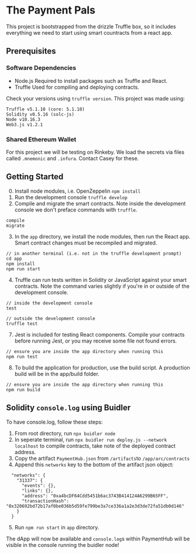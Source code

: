 # The Payment Pals
This project is bootstrapped from the drizzle Truffle box, so it includes everything we need to start using smart countracts from a react app.
## Prerequisites
### Software Dependencies
* Node.js
Required to install packages such as Truffle and React.
* Truffle
Used for compiling and deploying contracts.

Check your versions using `truffle version`. This project was made using:
```
Truffle v5.1.10 (core: 5.1.10)
Solidity v0.5.16 (solc-js)
Node v10.16.3
Web3.js v1.2.1
```

### Shared Ethereum Wallet
For this project we will be testing on Rinkeby.
We load the secrets via files called `.mnemonic` and `.infura`. Contact Casey for these.


## Getting Started
0. Install node modules, i.e. OpenZeppelin
`npm install`
1. Run the development console
`truffle develop`
2. Compile and migrate the smart contracts. Note inside the development console we don't preface commands with `truffle`.
```
compile
migrate
```
3. In the `app` directory, we install the node modules, then  run the React app. Smart contract changes must be recompiled and migrated.
```
// in another terminal (i.e. not in the truffle development prompt)
cd app
npm install
npm run start
```
4. Truffle can run tests written in Solidity or JavaScript against your smart contracts. Note the command varies slightly if you're in or outside of the development console.
```
// inside the development console
test

// outside the development console
truffle test
```
7. Jest is included for testing React components. Compile your contracts before running Jest, or you may receive some file not found errors.
```
// ensure you are inside the app directory when running this
npm run test
```
8. To build the application for production, use the build script. A production build will be in the app/build folder.
```
// ensure you are inside the app directory when running this
npm run build
```

## Solidity `console.log` using Buidler
To have console.log, follow these steps:
1. From root directory, run `npx buidler node`
2. In seperate terminal, run `npx buidler run deploy.js --network localhost` to compile contracts, take note of the deployed contract address.
3. Copy the artifact `PaymentHub.json` from `/artifacts`to `/app/arc/contracts`
4. Append this `networks` key to the bottom of the artifact json object:
```
  "networks": {
    "31337": {
      "events": {},
      "links": {},
      "address": "0xa4bcDF64Cdd5451b6ac3743B414124A6299B65FF",
      "transactionHash": "0x320692bd72b17af0be036b5d59fe799be3a7ce336a1a2e3d3de72fa51db0d146"
    }
  }
  ```
  5. Run `npm run start` in `app` directory.
  
  The dApp will now be available and `console.log`s within PaymentHub will be visible in the console running the buidler node!


